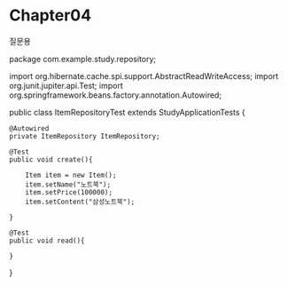 # Chapter04
질문용

package com.example.study.repository;


import org.hibernate.cache.spi.support.AbstractReadWriteAccess;
import org.junit.jupiter.api.Test;
import org.springframework.beans.factory.annotation.Autowired;

public class ItemRepositoryTest extends StudyApplicationTests {

    @Autowired
    private ItemRepository ItemRepository;

    @Test
    public void create(){

        Item item = new Item();
        item.setName("노트북");
        item.setPrice(100000);
        item.setContent("삼성노트북");

    }

    @Test
    public void read(){

    }
}
